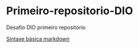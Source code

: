 # Primeiro-repositorio-DIO
Desafio DIO primeiro repositório

[Sintaxe básica markdown](https://www.markdownguide.org/basic-syntax)
